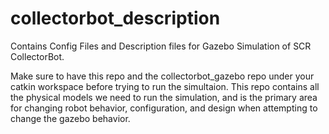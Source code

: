 collectorbot_description
========================

Contains Config Files and Description files for Gazebo Simulation of SCR CollectorBot.

Make sure to have this repo and the collectorbot_gazebo repo under your catkin workspace before trying to run the simultaion.  This repo contains all the physical models we need to run the simulation, and is the primary area for changing robot behavior, configuration, and design when attempting to change the gazebo behavior.
